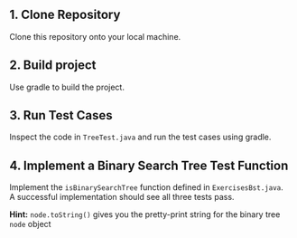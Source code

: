 ## 1. Clone Repository
Clone this repository onto your local machine.

## 2. Build project
Use gradle to build the project.

## 3. Run Test Cases
Inspect the code in `TreeTest.java` and run the test cases using gradle.

## 4. Implement a Binary Search Tree Test Function
Implement the `isBinarySearchTree` function defined in `ExercisesBst.java`.  
A successful implementation should see all three tests pass.

**Hint:** `node.toString()` gives you the pretty-print string for the binary tree `node` object
